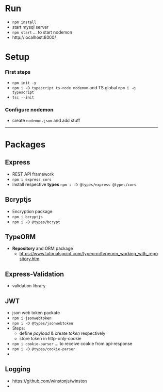 # Run
- `npm install`
- start mysql server
- `npm start`  ... to start nodemon
- http://localhost:8000/

# Setup
### First steps
- `npm init -y`
- `npm i -D typescript ts-node nodemon` and TS global `npm i -g typescript`
- `tsc --init`

### Configure nodemon
- create `nodemon.json` and add stuff




-------------------------------------------------------------------
# Packages
## Express
- REST API framework
- `npm i express cors`
- Install respective **types** `npm i -D @types/express @types/cors`

## Bcryptjs
- Encryption package
- `npm i bcryptjs`
- `npm i -D @types/bcrypt`

## TypeORM
- **Repository** and ORM package
    - https://www.tutorialspoint.com/typeorm/typeorm_working_with_repository.htm

## Express-Validation
- validation library

## JWT
- json web token packate
- `npm i jsonwebtoken`
- `npm i -D @types/jsonwebtoken`
- Steps:
  - define *payload* & create *token* respectively
  - store token in http-only-cookie
- `npm i cookie-parser` ... to receive cookie from api-response
- `npm i -D @types/cookie-parser`
- 
## Logging
- https://github.com/winstonjs/winston
- 